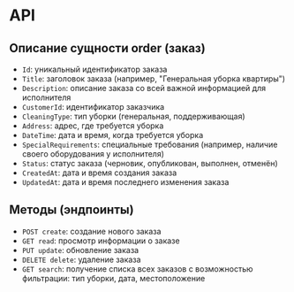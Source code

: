 # API

## Описание сущности order (заказ)

* `Id`: уникальный идентификатор заказа
* `Title`: заголовок заказа (например, "Генеральная уборка квартиры")
* `Description`: описание заказа со всей важной информацией для исполнителя
* `CustomerId`: идентификатор заказчика
* `CleaningType`: тип уборки (генеральная, поддерживающая)
* `Address`: адрес, где требуется уборка
* `DateTime`: дата и время, когда требуется уборка
* `SpecialRequirements`: специальные требования (например, наличие своего оборудования у исполнителя)
* `Status`: статус заказа (черновик, опубликован, выполнен, отменён)
* `CreatedAt`: дата и время создания заказа
* `UpdatedAt`: дата и время последнего изменения заказа

## Методы (эндпоинты)
* `POST create`: создание нового заказа
* `GET read`: просмотр информации о заказе
* `PUT update`: обновление заказа
* `DELETE delete`: удаление заказа
* `GET search`: получение списка всех заказов с возможностью фильтрации: тип уборки, дата, местоположение